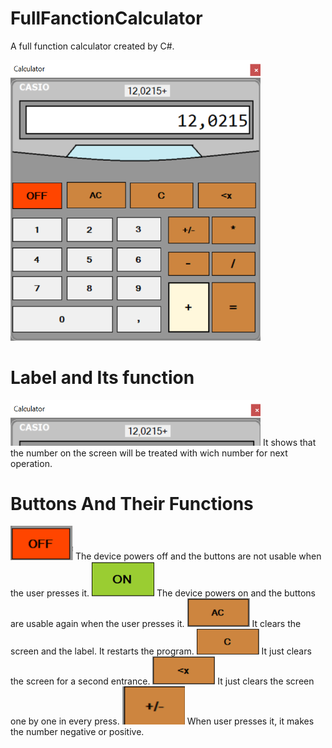 # FullFanctionCalculator
A full function calculator created by C#. 

<img src="SecreenShot.png" width="400">


# Label and Its function

<img src="SecreenShotLabel.png" width="400"> 
It shows that the number on the screen will be treated with wich number for next operation.
 

# Buttons And Their Functions

<img src="SecreenShotOfButton.png" width="100"> 
The device powers off and the buttons are not usable when the user presses it. 

<img src="SecreenShotOnButton.png" width="100"> 
The device powers on and the buttons are usable again when the user presses it.

<img src="SecreenShotAcButton.png" width="100"> 
It clears the screen and the label. It restarts the program.

<img src="SecreenShotCButton.png" width="100"> 
It just clears the screen for a second entrance.

<img src="SecreenShotXButton.png" width="100"> 
It just clears the screen one by one in every press.

<img src="SecreenShotPNButton.png" width="100"> 
When user presses it, it makes the number negative or positive.
